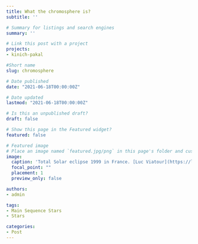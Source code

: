 ```yaml
---
title: What the chromosphere is?
subtitle: ''

# Summary for listings and search engines
summary: ''

# Link this post with a project
projects: 
- kinich-pakal

#Short name
slug: chromosphere

# Date published
date: "2021-06-18T00:00:00Z"

# Date updated
lastmod: "2021-06-18T00:00:00Z"

# Is this an unpublished draft?
draft: false

# Show this page in the Featured widget?
featured: false

# Featured image
# Place an image named `featured.jpg/png` in this page's folder and customize its options here.
image:
  caption: 'Total Solar eclipse 1999 in France. [Luc Viatour](https://lucnix.be/)'
  focal_point: ""
  placement: 1
  preview_only: false

authors:
- admin

tags:
- Main Sequence Stars
- Stars

categories:
- Post
---
```



